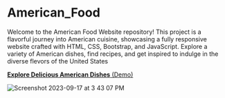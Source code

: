 # American_Food
Welcome to the American Food Website repository! This project is a flavorful journey into American cuisine, showcasing a fully responsive website crafted with HTML, CSS, Bootstrap, and JavaScript. Explore a variety of American dishes, find recipes, and get inspired to indulge in the diverse flevors of the United States

[**Explore Delicious American Dishes** (Demo)](https://mujahid191.github.io/American_Food/)

![Screenshot 2023-09-17 at 3 43 07 PM](https://github.com/Mujahid191/American_Food/assets/107375586/f6862495-a315-4761-8c49-c5ec4b6177ec)
